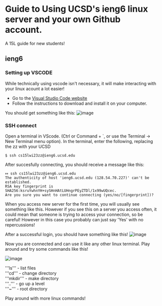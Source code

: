 # **Guide to Using UCSD's ieng6 linux server and your own Github account.**
A 15L guide for new students!

## ieng6
### Setting up VSCODE
While technically using vscode isn't necessary, it will make interacting with your linux acount a
 lot easier! 
* Go to the [Visual Studio Code website](https://code.visualstudio.com/)
* Follow the instructions to download and install it on your computer. 

You should get something like this:
![image](https://user-images.githubusercontent.com/122554370/212159355-3f6efdb4-41b6-4cdf-9ea6-19b2ded8c34e.png)


### SSH connect
Open a terminal in VScode. (Ctrl or Command + `, or use the Terminal → New Terminal menu option).
In the terminal, enter the following, replacing the zz with your UCSD 
```
$ ssh cs15lwi23zz@ieng6.ucsd.edu
```

After succesfully connecting, you should receive a message like this:
```
⤇ ssh cs15lwi23zz@ieng6.ucsd.edu
The authenticity of host 'ieng6.ucsd.edu (128.54.70.227)' can't be established.
RSA key fingerprint is SHA256:ksruYwhnYH+sySHnHAtLUHngrPEyZTDl/1x99wUQcec.
Are you sure you want to continue connecting (yes/no/[fingerprint])? 
```
When you access new server for the first time, you will usually see something like this. 
However if you see this on a server you access often, it could mean that someone is trying to 
access your connection, so be careful! However in this case you probably can just say 'Yes' with
no repercussions!

After a successful login, you should have something like this!
![image](https://user-images.githubusercontent.com/122554370/212159353-209562e8-be36-4b7a-a76d-4bd5f338910a.png)

Now you are connected and can use it like any other linux terminal. Play around and try some 
commands like this!

![image](https://user-images.githubusercontent.com/122554370/212159351-1c189b33-2f57-45e7-a7e0-07f867efc092.png)

'''ls''' - list files\
'''cd''' - change directory\
'''mkdir''' - make directory\
'''..''' - go up a level\
'''~'''  - root directory
 
Play around with more linux commands! 





